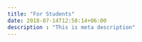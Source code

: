 ```yaml
---
title: "For Students"
date: 2018-07-14T12:58:14+06:00
description : "This is meta description"
---
```


